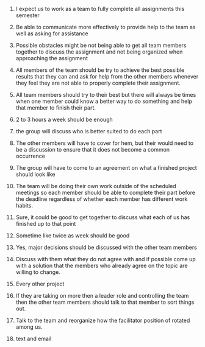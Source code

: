 1. I expect us to work as a team to fully complete all assignments this semester

2. Be able to communicate more effectively to provide help to the team as well as asking for assistance

3. Possible obstacles might be not being able to get all team members together to discuss the assignment and not being organized when approaching the assignment

4. All members of the team should be try to achieve the best possible results that they can and ask for help from the other members whenever they feel they are not able to properly complete their assignment.

5. All team members should try to their best but there will always be times when one member could know a better way to do something and help that member to finish their part.

6. 2 to 3 hours a week should be enough

7. the group will discuss who is better suited to do each part

8. The other members will have to cover for hem, but their would need to be a discussion to ensure that it does not become a common occurrence

9. The group will have to come to an agreement on what a finished project should look like

10. The team will be doing their own work outside of the scheduled meetings so each member should be able to complete their part before the deadline regardless of whether each member has different work habits.

11. Sure, it could be good to get together to discuss what each of us has finished up to that point

12. Sometime like twice as week should be good

13. Yes, major decisions should be discussed with the other team members

14. Discuss with them what they do not agree with and if possible come up with a solution that the members who already agree on the topic are willing to change.

15. Every other project

16. If they are taking on more then a leader role and controlling the team then the other team members should talk to that member to sort things out.

17. Talk to the team and reorganize how the facilitator position of rotated among us.

18. text and email
